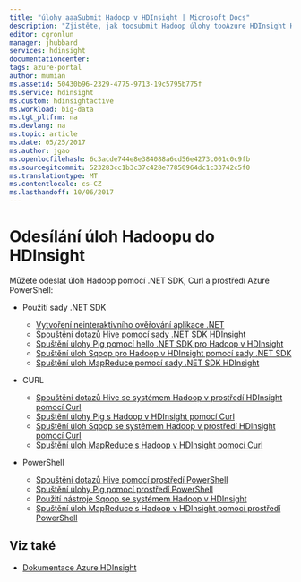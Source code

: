 ```yaml
---
title: "úlohy aaaSubmit Hadoop v HDInsight | Microsoft Docs"
description: "Zjistěte, jak toosubmit Hadoop úlohy tooAzure HDInsight Hadoop."
editor: cgronlun
manager: jhubbard
services: hdinsight
documentationcenter: 
tags: azure-portal
author: mumian
ms.assetid: 50430b96-2329-4775-9713-19c5795b775f
ms.service: hdinsight
ms.custom: hdinsightactive
ms.workload: big-data
ms.tgt_pltfrm: na
ms.devlang: na
ms.topic: article
ms.date: 05/25/2017
ms.author: jgao
ms.openlocfilehash: 6c3acde744e8e384088a6cd56e4273c001c0c9fb
ms.sourcegitcommit: 523283cc1b3c37c428e77850964dc1c33742c5f0
ms.translationtype: MT
ms.contentlocale: cs-CZ
ms.lasthandoff: 10/06/2017
---
```

# <a name="submit-hadoop-jobs-in-hdinsight"></a>Odesílání úloh Hadoopu do HDInsight

Můžete odeslat úloh Hadoop pomocí .NET SDK, Curl a prostředí Azure PowerShell:

- Použití sady .NET SDK

  - [Vytvoření neinteraktivního ověřování aplikace .NET](hdinsight-create-non-interactive-authentication-dotnet-applications.md)
  - [Spouštění dotazů Hive pomocí sady .NET SDK HDInsight](hdinsight-hadoop-use-hive-dotnet-sdk.md)
  - [Spuštění úlohy Pig pomocí hello .NET SDK pro Hadoop v HDInsight](hdinsight-hadoop-use-pig-dotnet-sdk.md)
  - [Spuštění úloh Sqoop pro Hadoop v HDInsight pomocí sady .NET SDK](hdinsight-hadoop-use-sqoop-dotnet-sdk.md)
  - [Spuštění úloh MapReduce pomocí sady .NET SDK HDInsight](hdinsight-hadoop-use-mapreduce-dotnet-sdk.md)

- CURL

  - [Spouštění dotazů Hive se systémem Hadoop v prostředí HDInsight pomocí Curl](hdinsight-hadoop-use-hive-curl.md)
  - [Spuštění úlohy Pig s Hadoop v HDInsight pomocí Curl](hdinsight-hadoop-use-pig-curl.md)
  - [Spuštění úloh Sqoop se systémem Hadoop v prostředí HDInsight pomocí Curl](hdinsight-hadoop-use-sqoop-curl.md)
  - [Spuštění úloh MapReduce s Hadoop v HDInsight pomocí Curl](hdinsight-hadoop-use-mapreduce-curl.md)

- PowerShell

  - [Spouštění dotazů Hive pomocí prostředí PowerShell](hdinsight-hadoop-use-hive-powershell.md)
  - [Spuštění úlohy Pig pomocí prostředí PowerShell](hdinsight-hadoop-use-pig-powershell.md)
  - [Použití nástroje Sqoop se systémem Hadoop v HDInsight](hdinsight-hadoop-use-sqoop-powershell.md)
  - [Spuštění úloh MapReduce s Hadoop v HDInsight pomocí prostředí PowerShell](hdinsight-hadoop-use-mapreduce-powershell.md)

## <a name="see-also"></a>Viz také

- [Dokumentace Azure HDInsight](https://docs.microsoft.com/azure/hdinsight/)